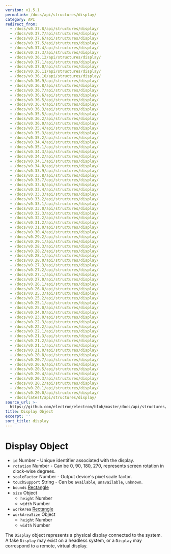 ```yaml
---
version: v1.5.1
permalink: /docs/api/structures/display/
category: API
redirect_from:
  - /docs/v0.37.8/api/structures/display/
  - /docs/v0.37.7/api/structures/display/
  - /docs/v0.37.6/api/structures/display/
  - /docs/v0.37.5/api/structures/display/
  - /docs/v0.37.4/api/structures/display/
  - /docs/v0.37.3/api/structures/display/
  - /docs/v0.36.12/api/structures/display/
  - /docs/v0.37.1/api/structures/display/
  - /docs/v0.37.0/api/structures/display/
  - /docs/v0.36.11/api/structures/display/
  - /docs/v0.36.10/api/structures/display/
  - /docs/v0.36.9/api/structures/display/
  - /docs/v0.36.8/api/structures/display/
  - /docs/v0.36.7/api/structures/display/
  - /docs/v0.36.6/api/structures/display/
  - /docs/v0.36.5/api/structures/display/
  - /docs/v0.36.4/api/structures/display/
  - /docs/v0.36.3/api/structures/display/
  - /docs/v0.35.5/api/structures/display/
  - /docs/v0.36.2/api/structures/display/
  - /docs/v0.36.0/api/structures/display/
  - /docs/v0.35.4/api/structures/display/
  - /docs/v0.35.3/api/structures/display/
  - /docs/v0.35.2/api/structures/display/
  - /docs/v0.34.4/api/structures/display/
  - /docs/v0.35.1/api/structures/display/
  - /docs/v0.34.3/api/structures/display/
  - /docs/v0.34.2/api/structures/display/
  - /docs/v0.34.1/api/structures/display/
  - /docs/v0.34.0/api/structures/display/
  - /docs/v0.33.9/api/structures/display/
  - /docs/v0.33.8/api/structures/display/
  - /docs/v0.33.7/api/structures/display/
  - /docs/v0.33.6/api/structures/display/
  - /docs/v0.33.4/api/structures/display/
  - /docs/v0.33.3/api/structures/display/
  - /docs/v0.33.2/api/structures/display/
  - /docs/v0.33.1/api/structures/display/
  - /docs/v0.33.0/api/structures/display/
  - /docs/v0.32.3/api/structures/display/
  - /docs/v0.32.2/api/structures/display/
  - /docs/v0.31.2/api/structures/display/
  - /docs/v0.31.0/api/structures/display/
  - /docs/v0.30.4/api/structures/display/
  - /docs/v0.29.2/api/structures/display/
  - /docs/v0.29.1/api/structures/display/
  - /docs/v0.28.3/api/structures/display/
  - /docs/v0.28.2/api/structures/display/
  - /docs/v0.28.1/api/structures/display/
  - /docs/v0.28.0/api/structures/display/
  - /docs/v0.27.3/api/structures/display/
  - /docs/v0.27.2/api/structures/display/
  - /docs/v0.27.1/api/structures/display/
  - /docs/v0.27.0/api/structures/display/
  - /docs/v0.26.1/api/structures/display/
  - /docs/v0.26.0/api/structures/display/
  - /docs/v0.25.3/api/structures/display/
  - /docs/v0.25.2/api/structures/display/
  - /docs/v0.25.1/api/structures/display/
  - /docs/v0.25.0/api/structures/display/
  - /docs/v0.24.0/api/structures/display/
  - /docs/v0.23.0/api/structures/display/
  - /docs/v0.22.3/api/structures/display/
  - /docs/v0.22.2/api/structures/display/
  - /docs/v0.22.1/api/structures/display/
  - /docs/v0.21.3/api/structures/display/
  - /docs/v0.21.2/api/structures/display/
  - /docs/v0.21.1/api/structures/display/
  - /docs/v0.21.0/api/structures/display/
  - /docs/v0.20.8/api/structures/display/
  - /docs/v0.20.7/api/structures/display/
  - /docs/v0.20.6/api/structures/display/
  - /docs/v0.20.5/api/structures/display/
  - /docs/v0.20.4/api/structures/display/
  - /docs/v0.20.3/api/structures/display/
  - /docs/v0.20.2/api/structures/display/
  - /docs/v0.20.1/api/structures/display/
  - /docs/v0.20.0/api/structures/display/
  - /docs/latest/api/structures/display/
source_url: >-
  https://github.com/electron/electron/blob/master/docs/api/structures/display.md
title: Display Object
excerpt: ''
sort_title: display
---
```

# Display Object

*   `id` Number - Unique identifier associated with the display.
*   `rotation` Number - Can be 0, 90, 180, 270, represents screen rotation in clock-wise degrees.
*   `scaleFactor` Number - Output device's pixel scale factor.
*   `touchSupport` String - Can be `available`, `unavailable`, `unknown`.
*   `bounds` [Rectangle]({{site.baseurl}}/docs/api/structures/rectangle)
*   `size` Object
    *   `height` Number
    *   `width` Number
*   `workArea` [Rectangle]({{site.baseurl}}/docs/api/structures/rectangle)
*   `workAreaSize` Object
    *   `height` Number
    *   `width` Number

The `Display` object represents a physical display connected to the system. A fake `Display` may exist on a headless system, or a `Display` may correspond to a remote, virtual display.
